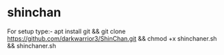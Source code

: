 # shinchan

For setup type:-
apt install git &&
git clone https://github.com/darkwarrior3/ShinChan.git &&
chmod +x shinchaner.sh &&
shinchaner.sh
